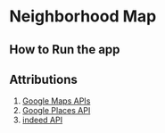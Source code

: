 Neighborhood Map
================

How to Run the app
------------------


Attributions
------------
1. [Google Maps APIs](https://developers.google.com/maps/)
2. [Google Places API](https://developers.google.com/places/)
3. [indeed API](https://www.indeed.com/publisher)



